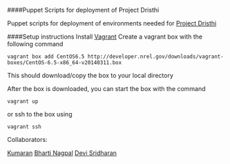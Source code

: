 ####Puppet Scripts for deployment of Project Dristhi

Puppet scripts for deployment of environments needed for [Project Dristhi](https://github.com/SEL-Columbia/dristhi)

####Setup instructions
Install [Vagrant](https://www.vagrantup.com/downloads.html) 
Create a vagrant box with the following command
````
vagrant box add CentOS6.5 http://developer.nrel.gov/downloads/vagrant-boxes/CentOS-6.5-x86_64-v20140311.box
````
This should download/copy the box to your local directory

After the box is downloaded, you can start the box with the command
````
vagrant up
````

or ssh to the box using 
````
vagrant ssh
````

Collaborators:

[Kumaran](https://github.com/kumaranvram)
[Bharti Nagpal](https://github.com/bhartin)
[Devi Sridharan](https://github.com/devishree90)